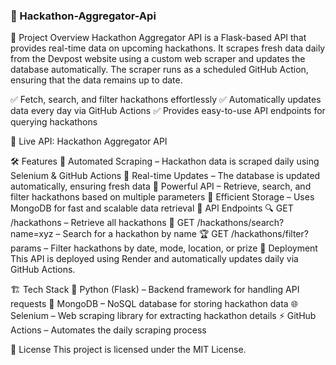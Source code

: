 ### 🚀 Hackathon-Aggregator-Api ###
📌 Project Overview
Hackathon Aggregator API is a Flask-based API that provides real-time data on upcoming hackathons.
It scrapes fresh data daily from the Devpost website using a custom web scraper and updates the database automatically.
The scraper runs as a scheduled GitHub Action, ensuring that the data remains up to date.

✅ Fetch, search, and filter hackathons effortlessly
✅ Automatically updates data every day via GitHub Actions
✅ Provides easy-to-use API endpoints for querying hackathons

🔗 Live API: Hackathon Aggregator API

🛠 Features
🔹 Automated Scraping – Hackathon data is scraped daily using Selenium & GitHub Actions
🔹 Real-time Updates – The database is updated automatically, ensuring fresh data
🔹 Powerful API – Retrieve, search, and filter hackathons based on multiple parameters
🔹 Efficient Storage – Uses MongoDB for fast and scalable data retrieval
📂 API Endpoints
🔍 GET /hackathons – Retrieve all hackathons
🎯 GET /hackathons/search?name=xyz – Search for a hackathon by name
🏆 GET /hackathons/filter?params – Filter hackathons by date, mode, location, or prize
🚀 Deployment
This API is deployed using Render and automatically updates daily via GitHub Actions.

🏗 Tech Stack
🐍 Python (Flask) – Backend framework for handling API requests
🍃 MongoDB – NoSQL database for storing hackathon data
🌐 Selenium – Web scraping library for extracting hackathon details
⚡ GitHub Actions – Automates the daily scraping process

📜 License
This project is licensed under the MIT License.
